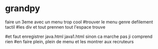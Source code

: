 # grandpy

faire un 3eme avec un menu trop cool
#trouver le menu genre defilement tactil
#les div et tout prennen tout l'espace trouve



#et faut enregistrer java.html java1.html sinon ca marche pas ji comprend rien
#en faire plein, plein de menu et les montrer aux recruteurs
